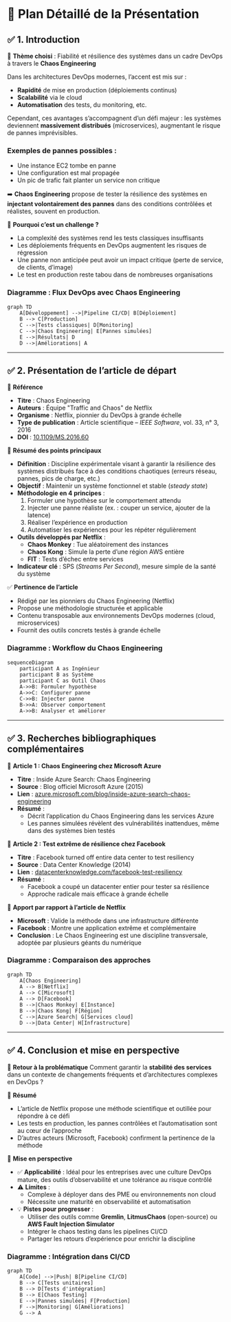 # 🧭 Plan Détaillé de la Présentation

## ✅ 1. Introduction

🎯 **Thème choisi** : Fiabilité et résilience des systèmes dans un cadre DevOps à travers le **Chaos Engineering**

Dans les architectures DevOps modernes, l’accent est mis sur :
- **Rapidité** de mise en production (déploiements continus)
- **Scalabilité** via le cloud
- **Automatisation** des tests, du monitoring, etc.

Cependant, ces avantages s’accompagnent d’un défi majeur : les systèmes deviennent **massivement distribués** (microservices), augmentant le risque de pannes imprévisibles.

### Exemples de pannes possibles :
- Une instance EC2 tombe en panne
- Une configuration est mal propagée
- Un pic de trafic fait planter un service non critique

➡️ **Chaos Engineering** propose de tester la résilience des systèmes en **injectant volontairement des pannes** dans des conditions contrôlées et réalistes, souvent en production.

🚨 **Pourquoi c’est un challenge ?**
- La complexité des systèmes rend les tests classiques insuffisants
- Les déploiements fréquents en DevOps augmentent les risques de régression
- Une panne non anticipée peut avoir un impact critique (perte de service, de clients, d’image)
- Le test en production reste tabou dans de nombreuses organisations

### Diagramme : Flux DevOps avec Chaos Engineering
```mermaid
graph TD
    A[Développement] -->|Pipeline CI/CD| B[Déploiement]
    B --> C[Production]
    C -->|Tests classiques| D[Monitoring]
    C -->|Chaos Engineering| E[Pannes simulées]
    E -->|Résultats| D
    D -->|Améliorations| A
```

---

## ✅ 2. Présentation de l’article de départ

📌 **Référence**
- **Titre** : Chaos Engineering
- **Auteurs** : Équipe "Traffic and Chaos" de Netflix
- **Organisme** : Netflix, pionnier du DevOps à grande échelle
- **Type de publication** : Article scientifique – *IEEE Software*, vol. 33, n° 3, 2016
- **DOI** : [10.1109/MS.2016.60](https://doi.org/10.1109/MS.2016.60)

🧠 **Résumé des points principaux**
- **Définition** : Discipline expérimentale visant à garantir la résilience des systèmes distribués face à des conditions chaotiques (erreurs réseau, pannes, pics de charge, etc.)
- **Objectif** : Maintenir un système fonctionnel et stable (*steady state*)
- **Méthodologie en 4 principes** :
  1. Formuler une hypothèse sur le comportement attendu
  2. Injecter une panne réaliste (ex. : couper un service, ajouter de la latence)
  3. Réaliser l’expérience en production
  4. Automatiser les expériences pour les répéter régulièrement
- **Outils développés par Netflix** :
  - **Chaos Monkey** : Tue aléatoirement des instances
  - **Chaos Kong** : Simule la perte d’une région AWS entière
  - **FIT** : Tests d’échec entre services
- **Indicateur clé** : SPS (*Streams Per Second*), mesure simple de la santé du système

✅ **Pertinence de l’article**
- Rédigé par les pionniers du Chaos Engineering (Netflix)
- Propose une méthodologie structurée et applicable
- Contenu transposable aux environnements DevOps modernes (cloud, microservices)
- Fournit des outils concrets testés à grande échelle

### Diagramme : Workflow du Chaos Engineering
```mermaid
sequenceDiagram
    participant A as Ingénieur
    participant B as Système
    participant C as Outil Chaos
    A->>B: Formuler hypothèse
    A->>C: Configurer panne
    C->>B: Injecter panne
    B->>A: Observer comportement
    A->>B: Analyser et améliorer
```

---

## ✅ 3. Recherches bibliographiques complémentaires

🔎 **Article 1 : Chaos Engineering chez Microsoft Azure**
- **Titre** : Inside Azure Search: Chaos Engineering
- **Source** : Blog officiel Microsoft Azure (2015)
- **Lien** : [azure.microsoft.com/blog/inside-azure-search-chaos-engineering](https://azure.microsoft.com/blog/inside-azure-search-chaos-engineering)
- **Résumé** :
  - Décrit l’application du Chaos Engineering dans les services Azure
  - Les pannes simulées révèlent des vulnérabilités inattendues, même dans des systèmes bien testés

🔎 **Article 2 : Test extrême de résilience chez Facebook**
- **Titre** : Facebook turned off entire data center to test resiliency
- **Source** : Data Center Knowledge (2014)
- **Lien** : [datacenterknowledge.com/facebook-test-resiliency](https://www.datacenterknowledge.com/facebook-test-resiliency)
- **Résumé** :
  - Facebook a coupé un datacenter entier pour tester sa résilience
  - Approche radicale mais efficace à grande échelle

🔄 **Apport par rapport à l’article de Netflix**
- **Microsoft** : Valide la méthode dans une infrastructure différente
- **Facebook** : Montre une application extrême et complémentaire
- **Conclusion** : Le Chaos Engineering est une discipline transversale, adoptée par plusieurs géants du numérique

### Diagramme : Comparaison des approches
```mermaid
graph TD
    A[Chaos Engineering]
    A --> B[Netflix]
    A --> C[Microsoft]
    A --> D[Facebook]
    B -->|Chaos Monkey| E[Instance]
    B -->|Chaos Kong| F[Région]
    C -->|Azure Search| G[Services cloud]
    D -->|Data Center| H[Infrastructure]
```

---

## ✅ 4. Conclusion et mise en perspective

🔁 **Retour à la problématique**
Comment garantir la **stabilité des services** dans un contexte de changements fréquents et d’architectures complexes en DevOps ?

🧩 **Résumé**
- L’article de Netflix propose une méthode scientifique et outillée pour répondre à ce défi
- Les tests en production, les pannes contrôlées et l’automatisation sont au cœur de l’approche
- D’autres acteurs (Microsoft, Facebook) confirment la pertinence de la méthode

🔮 **Mise en perspective**
- ✅ **Applicabilité** : Idéal pour les entreprises avec une culture DevOps mature, des outils d’observabilité et une tolérance au risque contrôlé
- ⚠️ **Limites** :
  - Complexe à déployer dans des PME ou environnements non cloud
  - Nécessite une maturité en observabilité et automatisation
- 💡 **Pistes pour progresser** :
  - Utiliser des outils comme **Gremlin**, **LitmusChaos** (open-source) ou **AWS Fault Injection Simulator**
  - Intégrer le chaos testing dans les pipelines CI/CD
  - Partager les retours d’expérience pour enrichir la discipline

### Diagramme : Intégration dans CI/CD
```mermaid
graph TD
    A[Code] -->|Push| B[Pipeline CI/CD]
    B --> C[Tests unitaires]
    B --> D[Tests d'intégration]
    B --> E[Chaos Testing]
    E -->|Pannes simulées| F[Production]
    F -->|Monitoring| G[Améliorations]
    G --> A
```

